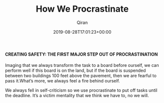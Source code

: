 ﻿---
title: How We Procrastinate
author: Qiran
type: post
date: 2019-08-28T17:01:23+00:00
aliases: ["/how-we-procrastinate/"]
s:
  - The Now Habit
---
#### CREATING SAFETY: THE FIRST MAJOR STEP OUT OF PROCRASTINATION

Imaging that we always transform the task to a board before ourself, we can perform well if this board is on the land, but if the board is suspended between two buildings 100 feet above the pavement, then we are fearful to pass it.What&#8217;s more, we always feel a fire behind ourself.

We always fell in self-criticism so we use procrastinate to put off tasks until the deadline. It&#8217;s a victim mentality that we think we have to, no we will.
